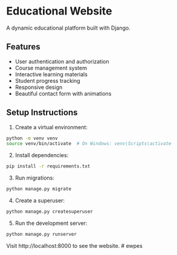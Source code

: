 # Educational Website

A dynamic educational platform built with Django.

## Features
- User authentication and authorization
- Course management system
- Interactive learning materials
- Student progress tracking
- Responsive design
- Beautiful contact form with animations

## Setup Instructions

1. Create a virtual environment:
```bash
python -m venv venv
source venv/bin/activate  # On Windows: venv\Scripts\activate
```

2. Install dependencies:
```bash
pip install -r requirements.txt
```

3. Run migrations:
```bash
python manage.py migrate
```

4. Create a superuser:
```bash
python manage.py createsuperuser
```

5. Run the development server:
```bash
python manage.py runserver
```

Visit http://localhost:8000 to see the website. # ewpes
